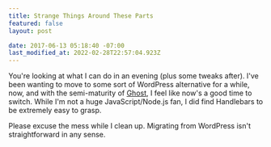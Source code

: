```yaml
---
title: Strange Things Around These Parts
featured: false
layout: post

date: 2017-06-13 05:18:40 -07:00
last_modified_at: 2022-02-28T22:57:04.923Z
---
```


You're looking at what I can do in an evening (plus some tweaks after). I've been wanting to move to some sort of WordPress alternative for a while, now, and with the semi-maturity of [Ghost](//ghost.org), I feel like now's a good time to switch. While I'm not a huge JavaScript/Node.js fan, I did find Handlebars to be extremely easy to grasp.

Please excuse the mess while I clean up. Migrating from WordPress isn't straightforward in any sense.

